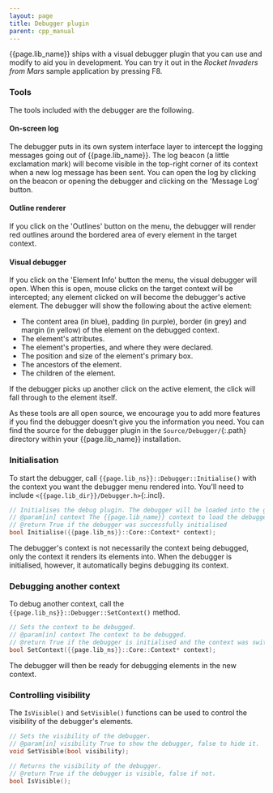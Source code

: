 ```yaml
---
layout: page
title: Debugger plugin
parent: cpp_manual
---
```


{{page.lib_name}} ships with a visual debugger plugin that you can use and modify to aid you in development. You can try it out in the _Rocket Invaders from Mars_ sample application by pressing F8.

### Tools

The tools included with the debugger are the following.

#### On-screen log

The debugger puts in its own system interface layer to intercept the logging messages going out of {{page.lib_name}}. The log beacon (a little exclamation mark) will become visible in the top-right corner of its context when a new log message has been sent. You can open the log by clicking on the beacon or opening the debugger and clicking on the 'Message Log' button.

#### Outline renderer

If you click on the 'Outlines' button on the menu, the debugger will render red outlines around the bordered area of every element in the target context.

#### Visual debugger

If you click on the 'Element Info' button the menu, the visual debugger will open. When this is open, mouse clicks on the target context will be intercepted; any element clicked on will become the debugger's active element. The debugger will show the following about the active element:

* The content area (in blue), padding (in purple), border (in grey) and margin (in yellow) of the element on the debugged context.
* The element's attributes.
* The element's properties, and where they were declared.
* The position and size of the element's primary box.
* The ancestors of the element.
* The children of the element. 

If the debugger picks up another click on the active element, the click will fall through to the element itself.

As these tools are all open source, we encourage you to add more features if you find the debugger doesn't give you the information you need. You can find the source for the debugger plugin in the `Source/Debugger/`{:.path} directory within your {{page.lib_name}} installation.

### Initialisation

To start the debugger, call `{{page.lib_ns}}::Debugger::Initialise()` with the context you want the debugger menu rendered into. You'll need to include `<{{page.lib_dir}}/Debugger.h>`{:.incl}.

```cpp
// Initialises the debug plugin. The debugger will be loaded into the given context.
// @param[in] context The {{page.lib_name}} context to load the debugger into.
// @return True if the debugger was successfully initialised
bool Initialise({{page.lib_ns}}::Core::Context* context);
```

The debugger's context is not necessarily the context being debugged, only the context it renders its elements into. When the debugger is initialised, however, it automatically begins debugging its context.

### Debugging another context

To debug another context, call the `{{page.lib_ns}}::Debugger::SetContext()` method.

```cpp
// Sets the context to be debugged.
// @param[in] context The context to be debugged.
// @return True if the debugger is initialised and the context was switched, false otherwise.
bool SetContext({{page.lib_ns}}::Core::Context* context);
```

The debugger will then be ready for debugging elements in the new context.

### Controlling visibility

The `IsVisible()` and `SetVisible()` functions can be used to control the visibility of the debugger's elements.

```cpp
// Sets the visibility of the debugger.
// @param[in] visibility True to show the debugger, false to hide it.
void SetVisible(bool visibility);

// Returns the visibility of the debugger.
// @return True if the debugger is visible, false if not.
bool IsVisible();
```

